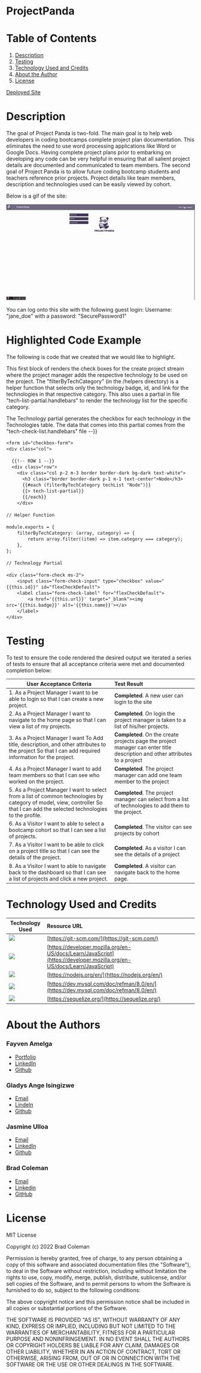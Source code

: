 # ProjectPanda

# **Table of Contents**
1. [Description](#description)
2. [Testing](#testing)
3. [Technology Used and Credits](#technology-used-and-credits)
4. [About the Author](#about-the-author)
5. [License](#license)


[Deployed Site](https://pure-depths-43598.herokuapp.com/)


# **Description**

The goal of Project Panda is two-fold.  The main goal is to help web developers in coding bootcamps complete project plan documentation.   This eliminates the need to use word processing applications like Word or Google Docs.  Having complete project plans prior to embarking on developing any code can be very helpful in ensuring that all salient project details are documented and communicated to team members. The second goal of Project Panda is to allow future coding bootcamp students and teachers reference prior projects.  Project details like team members, description and technologies used can be easily viewed by cohort.  

Below is a gif of the site: 

![screenshot](./public/images/Project%20Panda.gif)

You can log onto this site with the following guest login:  Username: "jane_doe" with a password: "SecurePassword1"

# **Highlighted Code Example**

The following is code that we created that we would like to highlight.  

This first block of renders the check boxes for the create project stream where the project manager adds the respective technology to be used on the project. The "filterByTechCategory" (in the /helpers directory) is a helper function
that selects only the technology badge, id, and link for the technologies in that respective category. This also uses a partial in file "tech-list-partial.handlebars" to render the technology list for the specific category.

The Technology partial generates the checkbox for each technology in the Technologies table. The data that comes into this partial comes from the "tech-check-list.handlebars" file --}}

```
<form id="checkbox-form">
<div class="col">

  {{!-- ROW 1 --}}
  <div class="row">
    <div class="col p-2 m-3 border border-dark bg-dark text-white">
      <h3 class="border border-dark p-1 m-1 text-center">Node</h3>
      {{#each (filterByTechCategory techList "Node")}}
      {{> tech-list-partial}}
      {{/each}}
    </div>

// Helper Function 

module.exports = {
    filterByTechCategory: (array, category) => {
        return array.filter((item) => item.category === category);
    },
};

// Technology Partial

<div class="form-check ms-2">
    <input class="form-check-input" type="checkbox" value="{{this.id}}" id="flexCheckDefault">
    <label class="form-check-label" for="flexCheckDefault">
        <a href='{{this.url}}' target="_blank"><img src='{{this.badge}}' alt='{{this.name}}'></a>
    </label>
</div>

```

# **Testing** 

To test to ensure the code rendered the desired output we iterated a series of tests to ensure that all acceptance criteria were met and documented completion below:

| User Acceptance Criteria | Test Result | 
| ------------- |:-------------| 
|1. As a Project Manager I want to be able to login so that I can create a new project.  |**Completed**.  A new user can login to the site  |
|2. As a Project Manager I want to navigate to the home page so that I can view a list of my projects.   |**Completed**.  On login the project manager is taken to a list of his/her projects.      |
|3. As a Project Manager I want To Add title, description, and other attributes to the project So that I can add required information for the project.   |**Completed**.  On the create projects page the project manager can enter title description and other attributes to a project      |
|4. As a Project Manager I want to add team members so that I can see who worked on the project.  |**Completed**.  The project manager can add one team member to the project   |
|5. As a Project Manager I want to select from a list of common technologies by category of model, view, controller So that I can add the selected technologies to the profile.  |**Completed**.  The project manager can select from a list of technologies to add them to the project.      |
|6. As a Visitor I want to able to select a bootcamp cohort so that I can see a list of projects. |**Completed**.  The visitor can see projects by cohort       |
|7. As a Visitor I want to be able to click on a project title so that I can see the details of the project.  |**Completed**.  As a visitor I can see the details of a project       |
|8. As a Visitor I want to able to navigate back to the dashboard so that I can see a list of projects and click a new project.  |**Completed**.  A visitor can navigate back to the home page.       |





# **Technology Used and Credits**

| Technology Used | Resource URL | 
| ------------- |:-------------| 
| <img src="https://img.shields.io/badge/GIT-E44C30?style=for-the-badge&logo=git&logoColor=white"> | [https://git-scm.com/](https://git-scm.com/) | 
| <img src="https://img.shields.io/badge/JavaScript-F7DF1E?style=for-the-badge&logo=javascript&logoColor=black"> | [https://developer.mozilla.org/en-US/docs/Learn/JavaScript](https://developer.mozilla.org/en-US/docs/Learn/JavaScript) |
| <img src="https://img.shields.io/badge/Node.js-43853D?style=for-the-badge&logo=node.js&logoColor=white"> | [https://nodejs.org/en/](https://nodejs.org/en/) |
| <img src="https://img.shields.io/badge/MySQL-005C84?style=for-the-badge&logo=mysql&logoColor=white"> | [https://dev.mysql.com/doc/refman/8.0/en/](https://dev.mysql.com/doc/refman/8.0/en/) |
| <img src="https://img.shields.io/badge/sequelize-323330?style=for-the-badge&logo=sequelize&logoColor=blue"> | [https://sequelize.org/](https://sequelize.org/) |

# **About the Authors**

### Fayven Amelga
* [Portfolio](https://famelga.github.io/Portfolio/)
* [LinkedIn](https://www.linkedin.com/in/fayven-amelga-b09b17b6/)
* [Github](https://github.com/famelga)

### Gladys Ange Isingizwe
* [Email](gladyisingizwe@gmail.com)
* [LindeIn](www.linkedin.com/in/gladys-isingizwe)
* [Github](https://github.com/Isglad)

### Jasmine Ulloa
* [Email](ulloajazz6@gmail.com)
* [LinkedIn](www.linkedin.com/in/jasmineulloa)
* [Github](www.github.com/silkyjazz)

### Brad Coleman
* [Email](bradcoleman60@gmail.com)
* [Linkedin](https://www.linkedin.com/in/brad-coleman-109529/)
* [GitHub](https://github.com/bradcoleman60?tab=repositories)


# **License**

MIT License

Copyright (c) 2022 Brad Coleman

Permission is hereby granted, free of charge, to any person obtaining a copy
of this software and associated documentation files (the "Software"), to deal
in the Software without restriction, including without limitation the rights
to use, copy, modify, merge, publish, distribute, sublicense, and/or sell
copies of the Software, and to permit persons to whom the Software is
furnished to do so, subject to the following conditions:

The above copyright notice and this permission notice shall be included in all
copies or substantial portions of the Software.

THE SOFTWARE IS PROVIDED "AS IS", WITHOUT WARRANTY OF ANY KIND, EXPRESS OR
IMPLIED, INCLUDING BUT NOT LIMITED TO THE WARRANTIES OF MERCHANTABILITY,
FITNESS FOR A PARTICULAR PURPOSE AND NONINFRINGEMENT. IN NO EVENT SHALL THE
AUTHORS OR COPYRIGHT HOLDERS BE LIABLE FOR ANY CLAIM, DAMAGES OR OTHER
LIABILITY, WHETHER IN AN ACTION OF CONTRACT, TORT OR OTHERWISE, ARISING FROM,
OUT OF OR IN CONNECTION WITH THE SOFTWARE OR THE USE OR OTHER DEALINGS IN THE
SOFTWARE.



